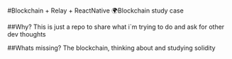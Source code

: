 #Blockchain + Relay + ReactNative
🌍Blockchain study case

##Why?
This is just a repo to share what i`m trying to do and ask for other dev thoughts

##Whats missing?
The blockchain, thinking about and studying solidity
